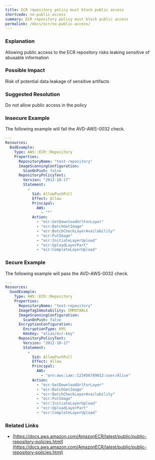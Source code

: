 ```yaml
---
title: ECR repository policy must block public access
shortcode: no-public-access
summary: ECR repository policy must block public access 
permalink: /docs/ecr/no-public-access/
---
```


### Explanation

Allowing public access to the ECR repository risks leaking sensitive of abusable information

### Possible Impact
Risk of potential data leakage of sensitive artifacts

### Suggested Resolution
Do not allow public access in the policy


### Insecure Example

The following example will fail the AVD-AWS-0032 check.

```yaml
---
Resources:
  BadExample:
    Type: AWS::ECR::Repository
    Properties:
      RepositoryName: "test-repository"
      ImageScanningConfiguration:
        ScanOnPush: false
      RepositoryPolicyText: 
        Version: "2012-10-17"
        Statement: 
          - 
            Sid: AllowPushPull
            Effect: Allow
            Principal: 
              AWS: 
                - "*"
            Action: 
              - "ecr:GetDownloadUrlForLayer"
              - "ecr:BatchGetImage"
              - "ecr:BatchCheckLayerAvailability"
              - "ecr:PutImage"
              - "ecr:InitiateLayerUpload"
              - "ecr:UploadLayerPart"
              - "ecr:CompleteLayerUpload"

```



### Secure Example

The following example will pass the AVD-AWS-0032 check.

```yaml
---
Resources:
  GoodExample:
    Type: AWS::ECR::Repository
    Properties:
      RepositoryName: "test-repository"
      ImageTagImmutability: IMMUTABLE
      ImageScanningConfiguration:
        ScanOnPush: false
      EncryptionConfiguration:
        EncryptionType: KMS
        KmsKey: "alias/ecr-key"
      RepositoryPolicyText: 
        Version: "2012-10-17"
        Statement: 
          - 
            Sid: AllowPushPull
            Effect: Allow
            Principal: 
              AWS: 
                - "arn:aws:iam::123456789012:user/Alice"
            Action: 
              - "ecr:GetDownloadUrlForLayer"
              - "ecr:BatchGetImage"
              - "ecr:BatchCheckLayerAvailability"
              - "ecr:PutImage"
              - "ecr:InitiateLayerUpload"
              - "ecr:UploadLayerPart"
              - "ecr:CompleteLayerUpload"

```




### Related Links


- [https://docs.aws.amazon.com/AmazonECR/latest/public/public-repository-policies.html](https://docs.aws.amazon.com/AmazonECR/latest/public/public-repository-policies.html)



